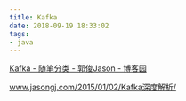 ```yaml
---
title: Kafka
date: 2018-09-19 18:33:02
tags:
- java
---
```


[Kafka - 随笔分类 - 郭俊Jason - 博客园](https://www.cnblogs.com/jasongj/category/672183.html)

www.jasongj.com/2015/01/02/Kafka深度解析/